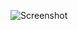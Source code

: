 ![Screenshot](https://raw.githubusercontent.com/Cryakl/Ultimate-RAT-Collection/refs/heads/main/TraffixRat/Traffix%20RAT%20v1.0%20BETA/Screenshot.png)
